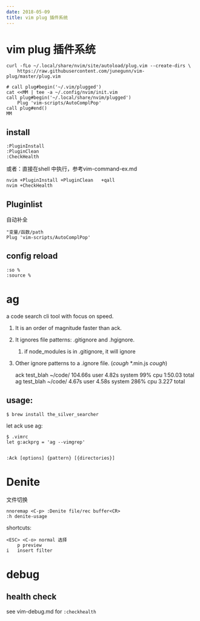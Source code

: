```yaml
---
date: 2018-05-09
title: vim plug 插件系统
---
```

# vim plug 插件系统

    curl -fLo ~/.local/share/nvim/site/autoload/plug.vim --create-dirs \
        https://raw.githubusercontent.com/junegunn/vim-plug/master/plug.vim

    # call plug#begin('~/.vim/plugged')
    cat <<MM | tee -a ~/.config/nvim/init.vim
    call plug#begin('~/.local/share/nvim/plugged')
        Plug 'vim-scripts/AutoComplPop'
    call plug#end()
    MM

## install

    :PluginInstall
    :PluginClean 
    :CheckHealth

或者：直接在shell 中执行，参考vim-command-ex.md

    nvim +PluginInstall +PluginClean   +qall
    nvim +CheckHealth

## Pluginlist
自动补全

    "变量/函数/path
    Plug 'vim-scripts/AutoComplPop'

## config reload

    :so %
    :source %

# ag
a code search cli tool with focus on speed.
1. It is an order of magnitude faster than ack.
2. It ignores file patterns: .gitignore and .hgignore.
    1.  if node_modules is in .gitignore, it will ignore
3. Other ignore patterns to a .ignore file. (*cough* *.min.js *cough*)

    ack test_blah ~/code/  104.66s user 4.82s system 99% cpu 1:50.03 total
    ag test_blah ~/code/  4.67s user 4.58s system 286% cpu 3.227 total

## usage:

    $ brew install the_silver_searcher

let ack use ag:

    $ .vimrc
    let g:ackprg = 'ag --vimgrep'


    :Ack [options] {pattern} [{directories}]

# Denite
文件切换

    nnoremap <C-p> :Denite file/rec buffer<CR>
    :h denite-usage

shortcuts:

    <ESC> <C-o> normal 选择
        p preview
    i   insert filter

# debug
## health check
see vim-debug.md for  `:checkhealth`
